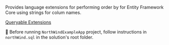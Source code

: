 Provides language extensions for performing order by for Entity Framework Core using strings for colum names.

[Queryable Extensions](EntityFrameworkLibrary/QueryableExtensions.cs)

:stop_sign: Before running `NorthWindExampleApp` project, follow instructions in `northWind.sql` in the solution's root folder.